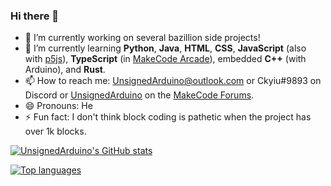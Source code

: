 ### Hi there 👋

- 🔭 I’m currently working on several bazillion side projects!
- 🌱 I’m currently learning **Python**, **Java**, **HTML**, **CSS**, **JavaScript** (also with [p5js](https://p5js.org/)), **TypeScript** (in [MakeCode Arcade](https://arcade.makecode.com/)), embedded **C++** (with Arduino), and **Rust**.
- 📫 How to reach me: UnsignedArduino@outlook.com or Ckyiu#9893 on Discord or [UnsignedArduino](https://forum.makecode.com/u/UnsignedArduino/summary) on the [MakeCode Forums](https://forum.makecode.com/).
- 😄 Pronouns: He
- ⚡ Fun fact: I don't think block coding is pathetic when the project has over 1k blocks.

[![UnsignedArduino's GitHub stats](https://github-readme-stats.vercel.app/api?username=UnsignedArduino&show_icons=true&theme=dark)](https://github.com/anuraghazra/github-readme-stats)

[![Top languages](https://github-readme-stats.vercel.app/api/top-langs/?username=UnsignedArduino&layout=compact&theme=dark)](https://github.com/anuraghazra/github-readme-stats)
